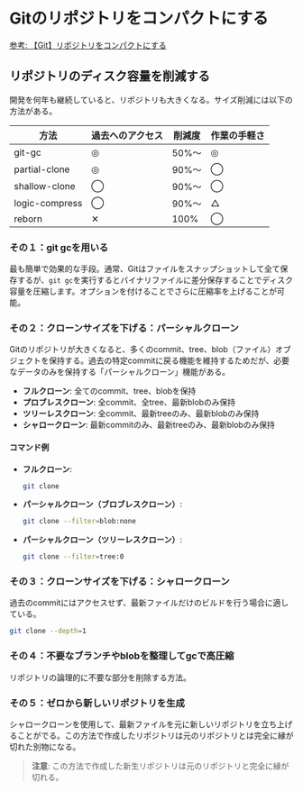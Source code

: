 # Gitのリポジトリをコンパクトにする

[参考: 【Git】リポジトリをコンパクトにする](https://programmingforever.hatenablog.com/entry/2021/09/20/212733)

## リポジトリのディスク容量を削減する

開発を何年も継続していると、リポジトリも大きくなる。サイズ削減には以下の方法がある。

| 方法           | 過去へのアクセス | 削減度 | 作業の手軽さ |
| -------------- | ---------------- | ------ | ------------ |
| git-gc         | ◎                | 50%～  | ◎            |
| partial-clone  | ◎                | 90%～  | ◯            |
| shallow-clone  | ◯                | 90%～  | ◯            |
| logic-compress | ◯                | 90%～  | △            |
| reborn         | ✕                | 100%   | ◯            |

### その１：git gcを用いる

最も簡単で効果的な手段。通常、Gitはファイルをスナップショットして全て保存するが、`git gc`を実行するとバイナリファイルに差分保存することでディスク容量を圧縮します。オプションを付けることでさらに圧縮率を上げることが可能。

### その２：クローンサイズを下げる：パーシャルクローン

Gitのリポジトリが大きくなると、多くのcommit、tree、blob（ファイル）オブジェクトを保持する。過去の特定commitに戻る機能を維持するためだが、必要なデータのみを保持する「パーシャルクローン」機能がある。

- **フルクローン**: 全てのcommit、tree、blobを保持
- **プロブレスクローン**: 全commit、全tree、最新blobのみ保持
- **ツリーレスクローン**: 全commit、最新treeのみ、最新blobのみ保持
- **シャロークローン**: 最新commitのみ、最新treeのみ、最新blobのみ保持

#### コマンド例

- **フルクローン**: 

   ```bash
   git clone
   ```

- **パーシャルクローン（ブロブレスクローン）**: 

   ```bash
   git clone --filter=blob:none
   ```

- **パーシャルクローン（ツリーレスクローン）**: 

   ```bash
   git clone --filter=tree:0
   ```

### その３：クローンサイズを下げる：シャロークローン

過去のcommitにはアクセスせず、最新ファイルだけのビルドを行う場合に適している。

```bash
git clone --depth=1
```

### その４：不要なブランチやblobを整理してgcで高圧縮

リポジトリの論理的に不要な部分を削除する方法。

### その５：ゼロから新しいリポジトリを生成

シャロークローンを使用して、最新ファイルを元に新しいリポジトリを立ち上げることがでる。この方法で作成したリポジトリは元のリポジトリとは完全に縁が切れた別物になる。

> **注意**: この方法で作成した新生リポジトリは元のリポジトリと完全に縁が切れる。
